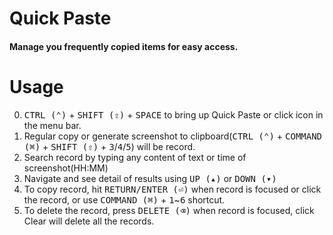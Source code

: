 # Quick Paste
#### Manage you frequently copied items for easy access. 

# Usage
0. <kbd>CTRL (⌃)</kbd> + <kbd>SHIFT (⇧)</kbd> + <kbd>SPACE</kbd> to bring up Quick Paste or click icon in the menu bar.
1. Regular copy or generate screenshot to clipboard(<kbd>CTRL (⌃)</kbd> + <kbd>COMMAND (⌘)</kbd> + <kbd>SHIFT (⇧)</kbd> + <kbd>3</kbd>/<kbd>4</kbd>/<kbd>5</kbd>) will be record.
2. Search record by typing any content of text or time of screenshot(HH:MM)
3. Navigate and see detail of results using <kbd>UP (▴)</kbd> or <kbd>DOWN (▾)</kbd>
4. To copy record, hit <kbd>RETURN/ENTER (⏎)</kbd> when record is focused  or click the record, or use <kbd>COMMAND (⌘)</kbd> + <kbd>1</kbd>~<kbd>6</kbd> shortcut.
5. To delete the record, press <kbd>DELETE (⌫)</kbd> when record is focused,  click Clear will delete all the records.
